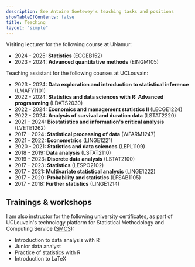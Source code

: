```yaml
---
description: See Antoine Soetewey's teaching tasks and positions
showTableOfContents: false
title: Teaching
layout: "simple"
---
```


Visiting lecturer for the following course at UNamur:

- 2024 - 2025: **Statistics** (ECGEB152)
- 2023 - 2024: **Advanced quantitative methods** (EINGM105)

Teaching assistant for the following courses at UCLouvain:

- 2023 - 2024: **Data exploration and introduction to statistical inference** (LMAFY1101)
- 2022 - 2024: **Statistics and data sciences with R: Advanced programming** (LDATS2030)
- 2022 - 2024: **Economics and management statistics II** (LECGE1224)
- 2022 - 2024: **Analysis of survival and duration data** (LSTAT2220)
- 2021 - 2024: **Biostatistics and information's critical analysis** (LVETE1262)
- 2017 - 2024: **Statistical processing of data** (WFARM1247)
- 2021 - 2022: **Econometrics** (LINGE1221)
- 2020 - 2021: **Statistics and data sciences** (LEPL1109)
- 2018 - 2019: **Data analysis** (LSTAT2110)
- 2019 - 2023: **Discrete data analysis** (LSTAT2100)
- 2017 - 2023: **Statistics** (LESPO2102)
- 2017 - 2021: **Multivariate statistical analysis** (LINGE1222)
- 2017 - 2020: **Probability and statistics** (LFSAB1105)
- 2017 - 2018: **Further statistics** (LINGE1214)

## Trainings & workshops

I am also instructor for the following university certificates, as part of UCLouvain's technology platform for Statistical Methodology and Computing Service (<a href="https://sites.uclouvain.be/training/smcs/" target="_blank" rel="noopener">SMCS</a>):

- Introduction to data analysis with R
- Junior data analyst
- Practice of statistics with R
- Introduction to LaTeX

<!--## Tutoring & consulting

Given my teaching experience at university level, I provide private lessons in statistics, probability, R and data science. I can also help you in performing statistical data analyses for your thesis or your professional projects:

- **Students and researchers**, see more information at [easystat.be](https://easystat.be/)
- **Professionals and companies**, see more information at [datanalyze.be](https://datanalyze.be/)-->
